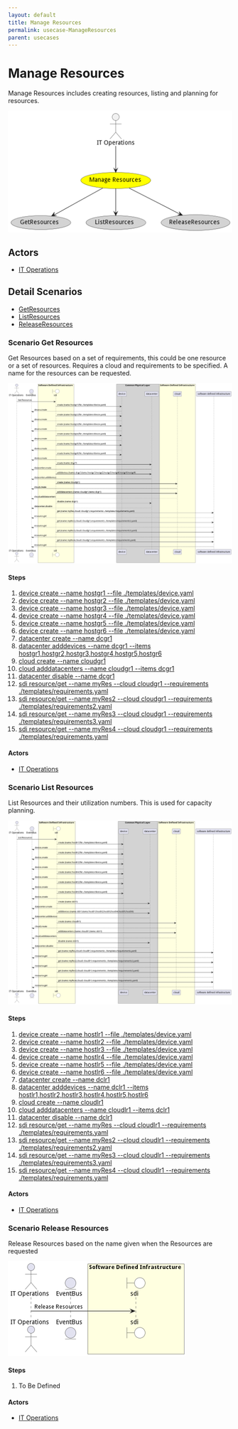 ```yaml
---
layout: default
title: Manage Resources
permalink: usecase-ManageResources
parent: usecases
---
```

# Manage Resources

Manage Resources includes creating resources, listing and planning for resources.

![Activities Diagram](./Activities.png)

## Actors

* [IT Operations](actor-itops)











## Detail Scenarios

* [GetResources](#scenario-GetResources)
* [ListResources](#scenario-ListResources)
* [ReleaseResources](#scenario-ReleaseResources)



### Scenario Get Resources

Get Resources based on a set of requirements, this could be one resource or a set of resources. Requires a cloud and requirements to be specified. A name for the resources can be requested.

![Scenario GetResources](./GetResources.png)

#### Steps
1. [device create --name hostgr1 --file ./templates/device.yaml](#action-device-create)
1. [device create --name hostgr2 --file ./templates/device.yaml](#action-device-create)
1. [device create --name hostgr3 --file ./templates/device.yaml](#action-device-create)
1. [device create --name hostgr4 --file ./templates/device.yaml](#action-device-create)
1. [device create --name hostgr5 --file ./templates/device.yaml](#action-device-create)
1. [device create --name hostgr6 --file ./templates/device.yaml](#action-device-create)
1. [datacenter create --name dcgr1](#action-datacenter-create)
1. [datacenter adddevices --name dcgr1 --items hostgr1,hostgr2,hostgr3,hostgr4,hostgr5,hostgr6](#action-datacenter-adddevices)
1. [cloud create --name cloudgr1](#action-cloud-create)
1. [cloud adddatacenters --name cloudgr1 --items dcgr1](#action-cloud-adddatacenters)
1. [datacenter disable --name dcgr1](#action-datacenter-disable)
1. [sdi resource/get --name myRes --cloud cloudgr1 --requirements ./templates/requirements.yaml](#action-sdi-resource-get)
1. [sdi resource/get --name myRes2 --cloud cloudgr1 --requirements ./templates/requirements2.yaml](#action-sdi-resource-get)
1. [sdi resource/get --name myRes3 --cloud cloudgr1 --requirements ./templates/requirements3.yaml](#action-sdi-resource-get)
1. [sdi resource/get --name myRes4 --cloud cloudgr1 --requirements ./templates/requirements.yaml](#action-sdi-resource-get)

#### Actors

* [IT Operations](actor-itops)



### Scenario List Resources

List Resources and their utilization numbers. This is used for capacity planning.

![Scenario ListResources](./ListResources.png)

#### Steps
1. [device create --name hostlr1 --file ./templates/device.yaml](#action-device-create)
1. [device create --name hostlr2 --file ./templates/device.yaml](#action-device-create)
1. [device create --name hostlr3 --file ./templates/device.yaml](#action-device-create)
1. [device create --name hostlr4 --file ./templates/device.yaml](#action-device-create)
1. [device create --name hostlr5 --file ./templates/device.yaml](#action-device-create)
1. [device create --name hostlr6 --file ./templates/device.yaml](#action-device-create)
1. [datacenter create --name dclr1](#action-datacenter-create)
1. [datacenter adddevices --name dclr1 --items hostlr1,hostlr2,hostlr3,hostlr4,hostlr5,hostlr6](#action-datacenter-adddevices)
1. [cloud create --name cloudlr1](#action-cloud-create)
1. [cloud adddatacenters --name cloudlr1 --items dclr1](#action-cloud-adddatacenters)
1. [datacenter disable --name dclr1](#action-datacenter-disable)
1. [sdi resource/get --name myRes --cloud cloudlr1 --requirements ./templates/requirements.yaml](#action-sdi-resource-get)
1. [sdi resource/get --name myRes2 --cloud cloudlr1 --requirements ./templates/requirements2.yaml](#action-sdi-resource-get)
1. [sdi resource/get --name myRes3 --cloud cloudlr1 --requirements ./templates/requirements3.yaml](#action-sdi-resource-get)
1. [sdi resource/get --name myRes4 --cloud cloudlr1 --requirements ./templates/requirements.yaml](#action-sdi-resource-get)

#### Actors

* [IT Operations](actor-itops)



### Scenario Release Resources

Release Resources based on the name given when the Resources are requested

![Scenario ReleaseResources](./ReleaseResources.png)

#### Steps
1. To Be Defined

#### Actors

* [IT Operations](actor-itops)




